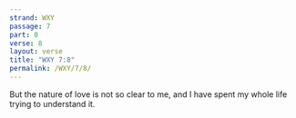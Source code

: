 ```yaml
---
strand: WXY
passage: 7
part: 0
verse: 8
layout: verse
title: "WXY 7:8"
permalink: /WXY/7/8/
---
```

But the nature of love is not so clear to me, and I have spent my whole life trying to understand it.
